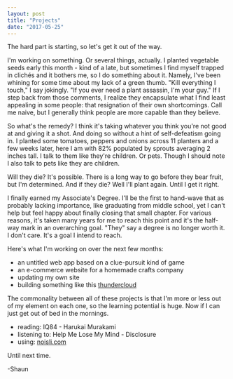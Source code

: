 ```yaml
---
layout: post
title: "Projects"
date: "2017-05-25"
---
```


The hard part is starting, so let's get it out of the way. 

I'm working on something. Or several things, actually. I planted vegetable seeds early this month - kind of a late, but sometimes I find myself trapped in clichés and it bothers me, so I do something about it. Namely, I've been whining for some time about my lack of a green thumb. "Kill everything I touch," I say jokingly. "If you ever need a plant assassin, I'm your guy." If I step back from those comments, I realize they encapsulate what I find least appealing in some people: that resignation of their own shortcomings. Call me naive, but I generally think people are more capable than they believe.

So what's the remedy? I think it's taking whatever you think you're not good at and giving it a shot. And doing so without a hint of self-defeatism going in. I planted some tomatoes, peppers and onions across 11 planters and a few weeks later, here I am with 82% populated by sprouts averaging 2 inches tall. I talk to them like they're children. Or pets. Though I should note I also talk to pets like they are children. 

Will they die? It's possible. There is a long way to go before they bear fruit, but I'm determined. And if they die? Well I'll plant again. Until I get it right. 

I finally earned my Associate's Degree. I'll be the first to hand-wave that as probably lacking importance, like graduating from middle school, yet I can't help but feel happy about finally closing that small chapter. For various reasons, it's taken many years for me to reach this point and it's the half-way mark in an overarching goal. "They" say a degree is no longer worth it. I don't care. It's a goal I intend to reach.

Here's what I'm working on over the next few months:
* an untitled web app based on a clue-pursuit kind of game
* an e-commerce website for a homemade crafts company
* updating my own site
* building something like this [thundercloud](http://www.richardclarkson.com/cloud/)

The commonality between all of these projects is that I'm more or less out of my element on each one, so the learning potential is huge. Now if I can just get out of bed in the mornings.

* reading: IQ84 - Harukai Murakami
* listening to: Help Me Lose My Mind - Disclosure
* using: [noisli.com](https://www.noisli.com/)

Until next time.

-Shaun
